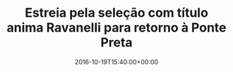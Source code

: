 ---
layout: post
title: "Estreia pela seleção com título anima Ravanelli para retorno à Ponte Preta"
date: 2016-10-19T15:40:00+00:00
external_link: "http://globoesporte.globo.com/sp/campinas-e-regiao/futebol/times/ponte-preta/noticia/2016/10/estreia-pela-selecao-com-titulo-anima-ravanelli-para-retorno-ponte-preta.html"
categories: news "globo.com"
---